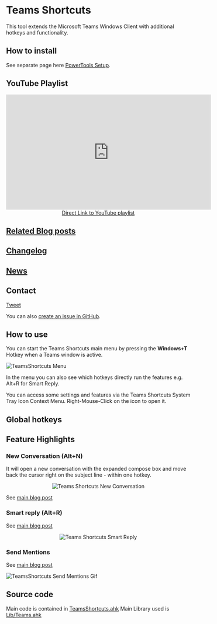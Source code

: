 # Teams Shortcuts

This tool extends the Microsoft Teams Windows Client with additional hotkeys and functionality.

## How to install

See separate page here [PowerTools Setup](PowerTools-Setup).

## YouTube Playlist

<div align="center"><iframe width="560" height="315" src="https://www.youtube.com/embed/videoseries?list=PLUSZfg60tAwLe8lIxZCpH38tP2jf4sv5m" frameborder="0" allow="accelerometer; autoplay; encrypted-media; gyroscope; picture-in-picture" allowfullscreen></iframe><br><a href="https://www.youtube.com/playlist?list=PLUSZfg60tAwLe8lIxZCpH38tP2jf4sv5m">Direct Link to YouTube playlist</a></div>

## [Related Blog posts](https://tdalon.blogspot.com/search/label/teams-shortcuts)

## [Changelog](Teams-Shortcuts-(Changelog))

## [News](https://twitter.com/search?q=%23TeamsShortcuts%20%23MicrosoftTeams)

## Contact

<a class="twitter-hashtag-button"
  href="https://twitter.com/intent/tweet?button_hashtag=#TeamsShortcuts&text=@tdalon #MicrosoftTeams #TeamsShortcuts"
  data-size="large">
Tweet</a>

You can also [create an issue in GitHub](https://github.com/tdalon/ahk/issues).

## How to use

You can start the Teams Shortcuts main menu by pressing the **Windows+T** Hotkey when a Teams window is active.

![TeamsShortcuts Menu](/img/TeamsShortcuts_MainMenu.png)

In the menu you can also see which hotkeys directly run the features e.g. Alt+R for Smart Reply.

You can access some settings and features via the Teams Shortcuts System Tray Icon Context Menu. Right-Mouse-Click on the icon to open it.

## Global hotkeys


## Feature Highlights

### New Conversation (Alt+N)

It will open a new conversation with the expanded compose box and move back the cursor right on the subject line - within one hotkey.

<div style="text-align:center"><img src="/ahk/img/TeamsShortcuts_NewConversation.gif" alt="Teams Shortcuts New Conversation"></div>

See [main blog post](https://tdalon.blogspot.com/2020/10/teamsy-new-conversation.html)

### Smart reply (Alt+R)

See [main blog post](https://tdalon.blogspot.com/2020/11/teams-shortcuts-smart-reply.html)

<div style="text-align:center"><img src="/ahk/img/TeamsShortcuts_SmartReply.gif" alt="Teams Shortcuts Smart Reply"></div>

### Send Mentions

See [main blog post](https://tdalon.blogspot.com/2020/11/teams-shortcuts-send-mentions.html)

![TeamsShortcuts Send Mentions Gif](/img/TeamsShortcuts_SendMentions.gif)

## Source code

Main code is contained in [TeamsShortcuts.ahk](https://github.com/tdalon/ahk/blob/master/TeamsShortcuts.ahk)
Main Library used is [Lib/Teams.ahk](https://github.com/tdalon/ahk/blob/master/Lib/Teams.ahk)
